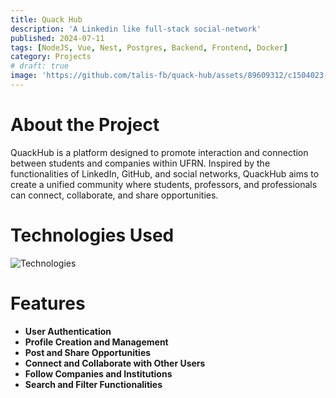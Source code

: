 ```yaml
---
title: Quack Hub
description: 'A Linkedin like full-stack social-network'
published: 2024-07-11
tags: [NodeJS, Vue, Nest, Postgres, Backend, Frontend, Docker]
category: Projects
# draft: true
image: 'https://github.com/talis-fb/quack-hub/assets/89609312/c1504023-2908-4982-8a77-c42f9815b9e2'
---
```


#  About the Project
QuackHub is a platform designed to promote interaction and connection between students and companies within UFRN. Inspired by the functionalities of LinkedIn, GitHub, and social networks, QuackHub aims to create a unified community where students, professors, and professionals can connect, collaborate, and share opportunities.

# Technologies Used
![Technologies](https://skillicons.dev/icons?i=docker,ts,nest,postgres,prisma,vue,tailwind,pinia)

# Features
* **User Authentication**
* **Profile Creation and Management**
* **Post and Share Opportunities**
* **Connect and Collaborate with Other Users**
* **Follow Companies and Institutions**
* **Search and Filter Functionalities**
